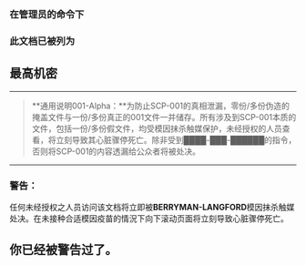 ### 在管理员的命令下

### 此文档已被列为

## 最高机密

------

> **通用说明001-Alpha：**为防止SCP-001的真相泄漏，零份/多份伪造的掩盖文件与一份/多份真正的001文件一并储存。所有涉及到SCP-001本质的文件，包括一份/多份假文件，均受模因抹杀触媒保护，未经授权的人员查看，将立刻导致其心脏骤停死亡。除非受到████-███-██████的指令，否则将SCP-001的内容透漏给公众者将被处决。

------

### 警告：

任何未经授权之人员访问该文档将立即被**BERRYMAN-LANGFORD**模因抹杀触媒处决。在未接种合适模因疫苗的情況下向下滚动页面将立刻导致心脏骤停死亡。

## 你已经被警告过了。